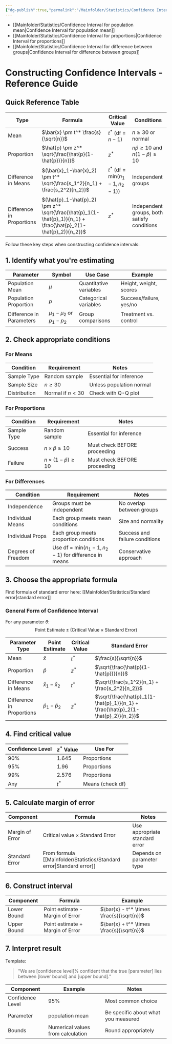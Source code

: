 ```yaml
---
{"dg-publish":true,"permalink":"/Mainfolder/Statistics/Confidence Interval/"}
---
```


- [[Mainfolder/Statistics/Confidence Interval for population mean\|Confidence Interval for population mean]]
- [[Mainfolder/Statistics/Confidence Interval for proportions\|Confidence Interval for proportions]]
- [[Mainfolder/Statistics/Confidence Interval for difference between groups\|Confidence Interval for difference between groups]]

# Constructing Confidence Intervals - Reference Guide

## Quick Reference Table

| Type                      | Formula                                                                                          | Critical Value                    | Conditions                                |
| ------------------------- | ------------------------------------------------------------------------------------------------ | --------------------------------- | ----------------------------------------- |
| Mean                      | $\bar{x} \pm t^* \frac{s}{\sqrt{n}}$                                                           | $t^*$ (df = $n-1$)               | $n \geq 30$ or normal                     |
| Proportion                | $\hat{p} \pm z^* \sqrt{\frac{\hat{p}(1-\hat{p})}{n}}$                                         | $z^*$                             | $n\hat{p} \geq 10$ and $n(1-\hat{p}) \geq 10$ |
| Difference in Means       | $(\bar{x}_1-\bar{x}_2) \pm t^* \sqrt{\frac{s_1^2}{n_1} + \frac{s_2^2}{n_2}}$                 | $t^*$ (df = min$(n_1-1, n_2-1)$) | Independent groups                         |
| Difference in Proportions | $(\hat{p}_1-\hat{p}_2) \pm z^* \sqrt{\frac{\hat{p}_1(1-\hat{p}_1)}{n_1} + \frac{\hat{p}_2(1-\hat{p}_2)}{n_2}}$ | $z^*$                             | Independent groups, both satisfy conditions |

Follow these key steps when constructing confidence intervals:

## 1. Identify what you're estimating

| Parameter                | Symbol                         | Use Case               | Example                 |
| ------------------------ | ------------------------------ | ---------------------- | ----------------------- |
| Population Mean          | $\mu$                          | Quantitative variables | Height, weight, scores  |
| Population Proportion    | $p$                            | Categorical variables  | Success/failure, yes/no |
| Difference in Parameters | $\mu_1 - \mu_2$ or $p_1 - p_2$ | Group comparisons      | Treatment vs. control   |

## 2. Check appropriate conditions

### For Means
| Condition    | Requirement        | Notes                        |
| ------------ | ----------------- | ---------------------------- |
| Sample Type  | Random sample     | Essential for inference      |
| Sample Size  | $n \geq 30$       | Unless population normal     |
| Distribution | Normal if $n < 30$ | Check with Q-Q plot         |

### For Proportions
| Condition    | Requirement                | Notes                                |
| ------------ | ------------------------- | ------------------------------------ |
| Sample Type  | Random sample             | Essential for inference              |
| Success      | $n \times \hat{p} \geq 10$    | Must check BEFORE proceeding        |
| Failure      | $n \times (1-\hat{p}) \geq 10$ | Must check BEFORE proceeding        |

### For Differences
| Condition            | Requirement                                          | Notes                               |
| ------------------- | --------------------------------------------------- | ----------------------------------- |
| Independence        | Groups must be independent                           | No overlap between groups           |
| Individual Means    | Each group meets mean conditions                     | Size and normality                  |
| Individual Props    | Each group meets proportion conditions               | Success and failure conditions      |
| Degrees of Freedom  | Use df = min$(n_1-1, n_2-1)$ for difference in means | Conservative approach               |

## 3. Choose the appropriate formula

Find formula of standard error here: [[Mainfolder/Statistics/Standard error\|standard error]]

### General Form of Confidence Interval
For any parameter $\theta$:
$$\text{Point Estimate} \pm (\text{Critical Value} \times \text{Standard Error})$$

| Parameter Type | Point Estimate | Critical Value | Standard Error |
|---------------|----------------|----------------|----------------|
| Mean | $\bar{x}$ | $t^*$ | $\frac{s}{\sqrt{n}}$ |
| Proportion | $\hat{p}$ | $z^*$ | $\sqrt{\frac{\hat{p}(1-\hat{p})}{n}}$ |
| Difference in Means | $\bar{x}_1-\bar{x}_2$ | $t^*$ | $\sqrt{\frac{s_1^2}{n_1} + \frac{s_2^2}{n_2}}$ |
| Difference in Proportions | $\hat{p}_1-\hat{p}_2$ | $z^*$ | $\sqrt{\frac{\hat{p}_1(1-\hat{p}_1)}{n_1} + \frac{\hat{p}_2(1-\hat{p}_2)}{n_2}}$ |

## 4. Find critical value

| Confidence Level | $z^*$ Value | Use For                |
| --------------- | ----------- | --------------------- |
| 90%             | 1.645       | Proportions          |
| 95%             | 1.96        | Proportions          |
| 99%             | 2.576       | Proportions          |
| Any             | $t^*$       | Means (check df)      |

## 5. Calculate margin of error

| Component       | Formula                         | Notes                          |
| --------------- | ------------------------------- | ------------------------------ |
| Margin of Error | Critical value × Standard Error | Use appropriate standard error |
| Standard Error  | From formula [[Mainfolder/Statistics/Standard error\|Standard error]] | Depends on parameter type      |
|                 |                                 |                                |

## 6. Construct interval

| Component    | Formula                           | Example                             |
| ----------- | --------------------------------- | ----------------------------------- |
| Lower Bound | Point estimate - Margin of Error  | $\bar{x} - t^* \times \frac{s}{\sqrt{n}}$ |
| Upper Bound | Point estimate + Margin of Error  | $\bar{x} + t^* \times \frac{s}{\sqrt{n}}$ |

## 7. Interpret result

Template:
> "We are [confidence level]% confident that the true [parameter] lies between [lower bound] and [upper bound]."

| Component        | Example                                  | Notes                               |
| --------------- | ---------------------------------------- | ----------------------------------- |
| Confidence Level | 95%                                      | Most common choice                  |
| Parameter        | population mean                          | Be specific about what you measured |
| Bounds          | Numerical values from calculation        | Round appropriately                 |